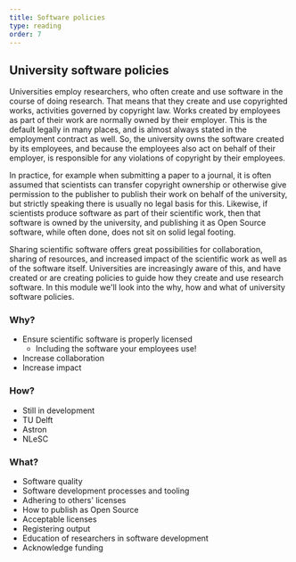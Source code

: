 ```yaml
---
title: Software policies
type: reading
order: 7
---
```


## University software policies

Universities employ researchers, who often create and use software in the course of doing research. That means that they create and use copyrighted works, activities governed by copyright law. Works created by employees as part of their work are normally owned by their employer. This is the default legally in many places, and is almost always stated in the employment contract as well. So, the university owns the software created by its employees, and because the employees also act on behalf of their employer, is responsible for any violations of copyright by their employees.

In practice, for example when submitting a paper to a journal, it is often assumed that scientists can transfer copyright ownership or otherwise give permission to the publisher to publish their work on behalf of the university, but strictly speaking there is usually no legal basis for this. Likewise, if scientists produce software as part of their scientific work, then that software is owned by the university, and publishing it as Open Source software, while often done, does not sit on solid legal footing.

Sharing scientific software offers great possibilities for collaboration, sharing of resources, and increased impact of the scientific work as well as of the software itself. Universities are increasingly aware of this, and have created or are creating policies to guide how they create and use research software. In this module we'll look into the why, how and what of university software policies.

### Why?

- Ensure scientific software is properly licensed
  - Including the software your employees use!
- Increase collaboration
- Increase impact

### How?

- Still in development
- TU Delft
- Astron
- NLeSC

### What?

- Software quality
- Software development processes and tooling
- Adhering to others' licenses
- How to publish as Open Source
- Acceptable licenses
- Registering output
- Education of researchers in software development
- Acknowledge funding

